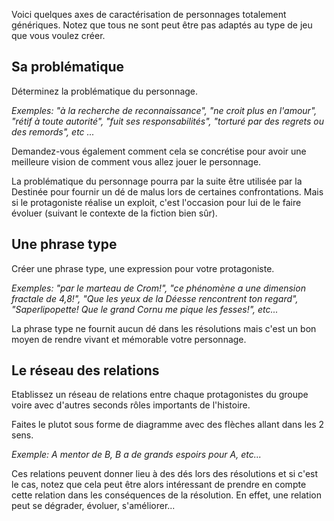 Voici quelques axes de caractérisation de personnages totalement génériques. Notez que tous ne sont peut être pas adaptés au type de jeu que vous voulez créer. 

## Sa problématique 

Déterminez la problématique du personnage. 

_Exemples: "à la recherche de reconnaissance", "ne croit plus en l'amour", "rétif à toute autorité", "fuit ses responsabilités", "torturé par des regrets ou des remords", etc ..._

Demandez-vous également comment cela se concrétise pour avoir une meilleure vision de comment vous allez jouer le personnage. 

La problématique du personnage pourra par la suite être utilisée par la Destinée pour fournir un dé de malus lors de certaines confrontations. Mais si le protagoniste réalise un exploit, c'est l'occasion pour lui de le faire évoluer (suivant le contexte de la fiction bien sûr).

## Une phrase type

Créer une phrase type, une expression pour votre protagoniste. 

_Exemples: "par le marteau de Crom!", "ce phénomène a une dimension fractale de 4,8!", "Que les yeux de la Déesse rencontrent ton regard", "Saperlipopette! Que le grand Cornu me pique les fesses!", etc..._

La phrase type ne fournit aucun dé dans les résolutions mais c'est un bon moyen de rendre vivant et mémorable votre personnage. 

## Le réseau des relations 

Etablissez un réseau de relations entre chaque protagonistes du groupe voire avec d'autres seconds rôles importants de l'histoire. 

Faites le plutot sous forme de diagramme avec des flèches allant dans les 2 sens.

_Exemple: A mentor de B, B a de grands espoirs pour A, etc..._

Ces relations peuvent donner lieu à des dés lors des résolutions et si c'est le cas, notez que cela peut être alors intéressant de prendre en compte cette relation dans les conséquences de la résolution. En effet, une relation peut se dégrader, évoluer, s'améliorer... 